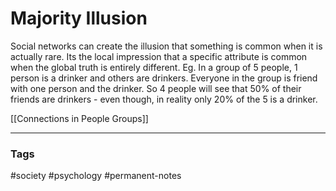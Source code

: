 # Majority Illusion

Social networks can create the illusion that something is common when it is actually rare. Its the local impression that a specific attribute is common when the global truth is entirely different.
Eg. In a group of 5 people, 1 person is a drinker and others are drinkers. Everyone in the group is friend with one person and the drinker. So 4 people will see that 50% of their friends are drinkers - even though, in reality only 20% of the 5 is a drinker.

[[Connections in People Groups]]

---
### Tags
#society #psychology #permanent-notes

